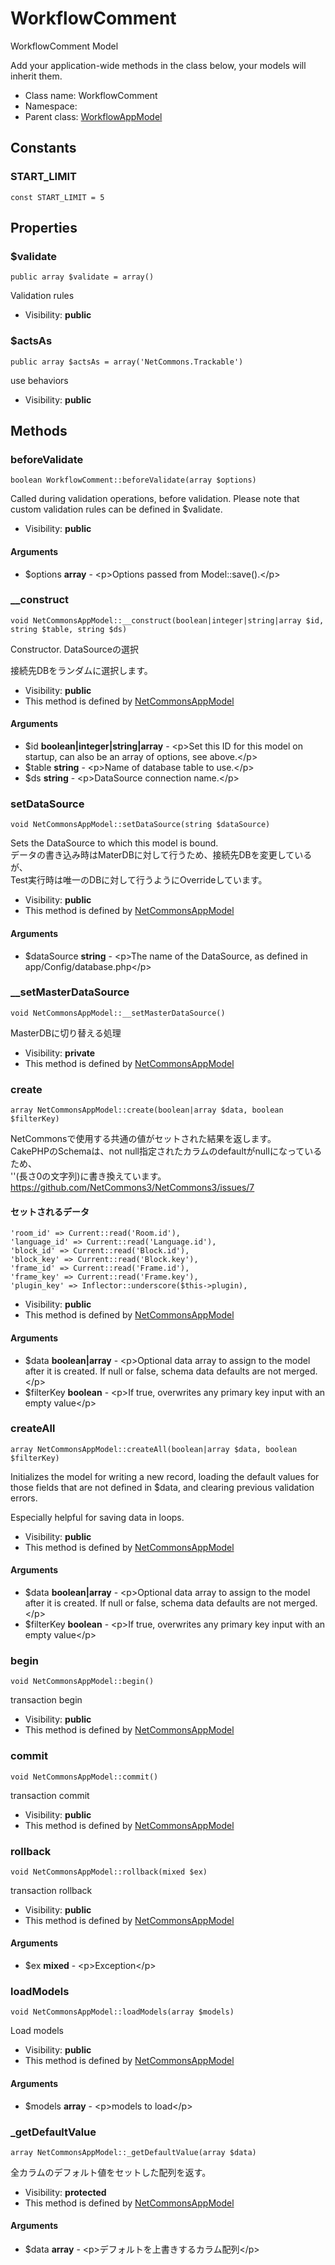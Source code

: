 WorkflowComment
===============

WorkflowComment Model

Add your application-wide methods in the class below, your models
will inherit them.


* Class name: WorkflowComment
* Namespace: 
* Parent class: [WorkflowAppModel](WorkflowAppModel.md)



Constants
----------


### START_LIMIT

    const START_LIMIT = 5





Properties
----------


### $validate

    public array $validate = array()

Validation rules



* Visibility: **public**


### $actsAs

    public array $actsAs = array('NetCommons.Trackable')

use behaviors



* Visibility: **public**


Methods
-------


### beforeValidate

    boolean WorkflowComment::beforeValidate(array $options)

Called during validation operations, before validation. Please note that custom
validation rules can be defined in $validate.



* Visibility: **public**


#### Arguments
* $options **array** - &lt;p&gt;Options passed from Model::save().&lt;/p&gt;



### __construct

    void NetCommonsAppModel::__construct(boolean|integer|string|array $id, string $table, string $ds)

Constructor. DataSourceの選択

接続先DBをランダムに選択します。

* Visibility: **public**
* This method is defined by [NetCommonsAppModel](NetCommonsAppModel.md)


#### Arguments
* $id **boolean|integer|string|array** - &lt;p&gt;Set this ID for this model on startup,
can also be an array of options, see above.&lt;/p&gt;
* $table **string** - &lt;p&gt;Name of database table to use.&lt;/p&gt;
* $ds **string** - &lt;p&gt;DataSource connection name.&lt;/p&gt;



### setDataSource

    void NetCommonsAppModel::setDataSource(string $dataSource)

Sets the DataSource to which this model is bound.<br>
データの書き込み時はMaterDBに対して行うため、接続先DBを変更しているが、<br>
Test実行時は唯一のDBに対して行うようにOverrideしています。



* Visibility: **public**
* This method is defined by [NetCommonsAppModel](NetCommonsAppModel.md)


#### Arguments
* $dataSource **string** - &lt;p&gt;The name of the DataSource, as defined in app/Config/database.php&lt;/p&gt;



### __setMasterDataSource

    void NetCommonsAppModel::__setMasterDataSource()

MasterDBに切り替える処理



* Visibility: **private**
* This method is defined by [NetCommonsAppModel](NetCommonsAppModel.md)




### create

    array NetCommonsAppModel::create(boolean|array $data, boolean $filterKey)

NetCommonsで使用する共通の値がセットされた結果を返します。<br>
CakePHPのSchemaは、not null指定されたカラムのdefaultがnullになっているため、<br>
''(長さ0の文字列)に書き換えています。<br>
https://github.com/NetCommons3/NetCommons3/issues/7

#### セットされるデータ
```
'room_id' => Current::read('Room.id'),
'language_id' => Current::read('Language.id'),
'block_id' => Current::read('Block.id'),
'block_key' => Current::read('Block.key'),
'frame_id' => Current::read('Frame.id'),
'frame_key' => Current::read('Frame.key'),
'plugin_key' => Inflector::underscore($this->plugin),
```

* Visibility: **public**
* This method is defined by [NetCommonsAppModel](NetCommonsAppModel.md)


#### Arguments
* $data **boolean|array** - &lt;p&gt;Optional data array to assign to the model after it is created. If null or false,
  schema data defaults are not merged.&lt;/p&gt;
* $filterKey **boolean** - &lt;p&gt;If true, overwrites any primary key input with an empty value&lt;/p&gt;



### createAll

    array NetCommonsAppModel::createAll(boolean|array $data, boolean $filterKey)

Initializes the model for writing a new record, loading the default values
for those fields that are not defined in $data, and clearing previous validation errors.

Especially helpful for saving data in loops.

* Visibility: **public**
* This method is defined by [NetCommonsAppModel](NetCommonsAppModel.md)


#### Arguments
* $data **boolean|array** - &lt;p&gt;Optional data array to assign to the model after it is created. If null or false,
  schema data defaults are not merged.&lt;/p&gt;
* $filterKey **boolean** - &lt;p&gt;If true, overwrites any primary key input with an empty value&lt;/p&gt;



### begin

    void NetCommonsAppModel::begin()

transaction begin



* Visibility: **public**
* This method is defined by [NetCommonsAppModel](NetCommonsAppModel.md)




### commit

    void NetCommonsAppModel::commit()

transaction commit



* Visibility: **public**
* This method is defined by [NetCommonsAppModel](NetCommonsAppModel.md)




### rollback

    void NetCommonsAppModel::rollback(mixed $ex)

transaction rollback



* Visibility: **public**
* This method is defined by [NetCommonsAppModel](NetCommonsAppModel.md)


#### Arguments
* $ex **mixed** - &lt;p&gt;Exception&lt;/p&gt;



### loadModels

    void NetCommonsAppModel::loadModels(array $models)

Load models



* Visibility: **public**
* This method is defined by [NetCommonsAppModel](NetCommonsAppModel.md)


#### Arguments
* $models **array** - &lt;p&gt;models to load&lt;/p&gt;



### _getDefaultValue

    array NetCommonsAppModel::_getDefaultValue(array $data)

全カラムのデフォルト値をセットした配列を返す。



* Visibility: **protected**
* This method is defined by [NetCommonsAppModel](NetCommonsAppModel.md)


#### Arguments
* $data **array** - &lt;p&gt;デフォルトを上書きするカラム配列&lt;/p&gt;


